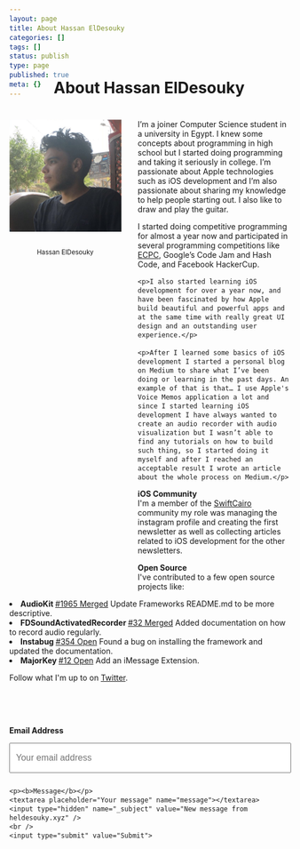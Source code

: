 ```yaml
---
layout: page
title: About Hassan ElDesouky
categories: []
tags: []
status: publish
type: page
published: true
meta: {}
---
```


<h1 style="text-align: center; margin-bottom: 40px; margin-top: -50px">About Hassan ElDesouky</h1>

<div id="leftCol">
  <img src="/assets/Avatar.jpg" width="290" style="margin-bottom: 10px" />
  <br />
  <p style="text-align: center;"><small style="">Hassan ElDesouky</small></p>
</div>

<div id="rightCol">
  <p>I’m a joiner Computer Science student in a university in Egypt. I knew some concepts about programming in high school but I started doing programming and taking it seriously in college. I’m passionate about Apple technologies such as iOS development and I’m also passionate about sharing my knowledge to help people starting out. I also like to draw and play the guitar.</p>
	<p>I started doing competitive programming for almost a year now and participated in several programming competitions like <a href="https://icpc.baylor.edu/regionals/finder/ECPC-2019">ECPC</a>, Google’s Code Jam and Hash Code, and Facebook HackerCup.</p>

	<p>I also started learning iOS development for over a year now, and have been fascinated by how Apple build beautiful and powerful apps and at the same time with really great UI design and an outstanding user experience.</p>

	<p>After I learned some basics of iOS development I started a personal blog on Medium to share what I’ve been doing or learning in the past days. An example of that is that… I use Apple's Voice Memos application a lot and since I started learning iOS development I have always wanted to create an audio recorder with audio visualization but I wasn’t able to find any tutorials on how to build such thing, so I started doing it myself and after I reached an acceptable result I wrote an article about the whole process on Medium.</p>

  <p><b>iOS Community</b><br>I'm a member of the <a href="https://swiftcairo.com">SwiftCairo</a> community my role was managing the instagram profile and creating the first newsletter as well as collecting articles related to iOS development for the other newsletters.</p>

  <p><b>Open Source</b><br>
    I've contributed to a few open source projects like:
    <li>
      <b>AudioKit </b><a href="https://github.com/AudioKit/AudioKit/pull/1956">#1965 Merged</a> Update Frameworks README.md to be more descriptive.
    </li>
    <li>
      <b>FDSoundActivatedRecorder </b><a href="https://github.com/fulldecent/FDSoundActivatedRecorder/pull/32">#32 Merged</a> Added documentation on how to record audio regularly.
    </li>
    <li>
      <b>Instabug </b><a href="https://github.com/Instabug/Instabug-iOS/pull/354">#354 Open</a> Found a bug on installing the framework and updated the documentation.
    </li>
    <li>
      <b>MajorKey </b><a href="https://github.com/KrauseFx/MajorKey/pull/12">#12 Open</a> Add an iMessage Extension.
    </li>
  </p>

  <p>Follow what I'm up to on <a href="https://twitter.com/hassanedesouky">Twitter</a>.</p>
</div>


<div style="width: 100%; float: left; margin-top: 20px; margin-bottom: 20px;">
  <form id="contactform" method="POST" action="https://formspree.io/xgeylegw">
    <p><b>Email Address</b></p>
    <input type="email" name="_replyto" placeholder="Your email address">

    <p><b>Message</b></p>
    <textarea placeholder="Your message" name="message"></textarea>
    <input type="hidden" name="_subject" value="New message from heldesouky.xyz" />
    <br />
    <input type="submit" value="Submit">
  </form>
</div>

<hr />

<style type="text/css">
  #contactform {
    padding-top: 30px;
  }
  #contactform input[type="email"] {
    width: calc(100% - 20px);
    height: 30px;
    font-size: 16px;
    padding: 10px;
    margin-bottom: 10px;
  }
  #contactform textarea {
    width: calc(100% - 30px);
    height: 100px;
    font-size: 16px;
    border: 1px solid #ccc;
    background-color: #fafafa;
    padding: 15px;
    resize: vertical;
  }
  #contactform input[type="submit"] {
    display: inline-block;
    width: 127px;
    height: 42px;
    background-color: #272727;
    color: white;
    font-weight: 600;
    font-style: normal;
    font-size: 14px;
    border: none;
    margin-top: 10px;
    cursor: pointer;
  }
  #leftCol {
    margin-bottom: 40px;
    margin-right: 30px;
    width: 100%;
    text-align: center;
  }
  @media screen and (min-width: 800px) {
    #leftCol {
        width: 40%;
        float: left;
        height: 820px;
      }
    }
  }
  }
</style>
